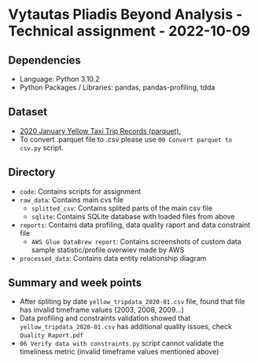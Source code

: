# Vytautas Pliadis Beyond Analysis - Technical assignment - 2022-10-09
 
## Dependencies
- Language: Python 3.10.2
- Python Packages / Libraries: pandas, pandas-profiling, tdda

## Dataset
- [2020 January Yellow Taxi Trip Records (parquet).](https://d37ci6vzurychx.cloudfront.net/trip-data/yellow_tripdata_2020-01.parquet)
- To convert .parquet file to .csv please use `00 Convert parquet to csv.py` script.

## Directory
- `code`: Contains scripts for assignment
- `raw_data`: Contains main cvs file
   - `splitted_csv`: Contains splited parts of the main csv file
   - `sqlite`: Contains SQLite database with loaded files from above
- `reports`: Contains data profiling, data quality raport and data constraint file
   - `AWS Glue DataBrew report`: Contains screenshots of custom data sample statistic/profile overwiev made by AWS
- `processed_data`: Contains data entity relationship diagram

## Summary and week points
- After spliting by date `yellow_tripdata_2020-01.csv` file, found that file has invalid timeframe values (2003, 2008, 2009...) 
- Data profiling and constraints validation showed that `yellow_tripdata_2020-01.csv` has additional quality issues, check `Quality Raport.pdf` 
- `06 Verify data with constraints.py` script cannot validate the timeliness metric (invalid timeframe values mentioned above)

